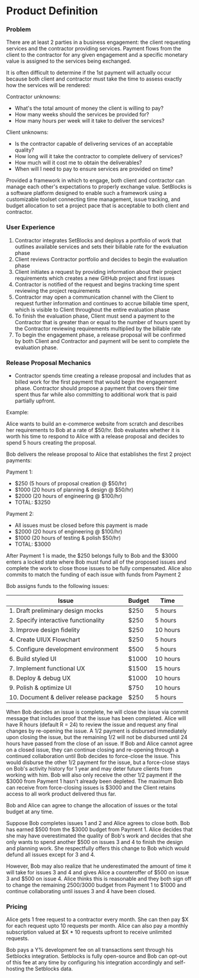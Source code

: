 # Product Definition

### Problem

There are at least 2 parties in a business engagement: the client requesting services and the contractor providing services. Payment flows from the client to the contractor for any given engagement and a specific monetary value is assigned to the services being exchanged.

It is often difficult to determine if the 1st payment will actually occur because both client and contractor must take the time to assess exactly how the services will be rendered:

Contractor unknowns:
- What's the total amount of money the client is willing to pay?
- How many weeks should the services be provided for?
- How many hours per week will it take to deliver the services?

Client unknowns:
- Is the contractor capable of delivering services of an acceptable quality?
- How long will it take the contractor to complete delivery of services?
- How much will it cost me to obtain the deliverables?
- When will I need to pay to ensure services are provided on time?

Provided a framework in which to engage, both client and contractor can manage each other's expectations to properly exchange value. SetBlocks is a software platform designed to enable such a framework using a customizable toolset connecting time management, issue tracking, and budget allocation to set a project pace that is acceptable to both client and contractor.

### User Experience

1. Contractor integrates SetBlocks and deploys a portfolio of work that outlines available services and sets their billable rate for the evaluation phase
2. Client reviews Contractor portfolio and decides to begin the evaluation phase
3. Client initiates a request by providing information about their project requirements which creates a new GitHub project and first issues
4. Contractor is notified of the request and begins tracking time spent reviewing the project requirements
5. Contractor may open a communication channel with the Client to request further information and continues to accrue billable time spent, which is visible to Client throughout the entire evaluation phase
6. To finish the evaluation phase, Client must send a payment to the Contractor that is greater than or equal to the number of hours spent by the Contractor reviewing requirements multiplied by the billable rate
7. To begin the engagement phase, a release proposal will be confirmed by both Client and Contractor and payment will be sent to complete the evaluation phase.

### Release Proposal Mechanics

- Contractor spends time creating a release proposal and includes that as billed work for the first payment that would begin the engagement phase. Contractor should propose a payment that covers their time spent thus far while also committing to additional work that is paid partially upfront.

Example:

Alice wants to build an e-commerce website from scratch and describes her requirements to Bob at a rate of $50/hr. Bob evaluates whether it is worth his time to respond to Alice with a release proposal and decides to spend 5 hours creating the proposal.

Bob delivers the release proposal to Alice that establishes the first 2 project payments:

Payment 1:
- $250 (5 hours of proposal creation @ $50/hr)
- $1000 (20 hours of planning & design @ $50/hr)
- $2000 (20 hours of engineering @ $100/hr)
- TOTAL: $3250

Payment 2: 
- All issues must be closed before this payment is made
- $2000 (20 hours of engineering @ $100/hr)
- $1000 (20 hours of testing & polish $50/hr)
- TOTAL: $3000

After Payment 1 is made, the $250 belongs fully to Bob and the $3000 enters a locked state where Bob must fund all of the proposed issues and complete the work to close those issues to be fully compensated. Alice also commits to match the funding of each issue with funds from Payment 2

Bob assigns funds to the following issues:

| Issue                                 | Budget | Time |
| ------------------------------------- | ------ | ---- |
| 1. Draft preliminary design mocks        | $250  | 5 hours |
| 2. Specify interactive functionality     | $250  | 5 hours |
| 3. Improve design fidelity               | $250  | 10 hours |
| 4. Create UIUX Flowchart                 | $250  | 5 hours |
| 5. Configure development environment     | $500  | 5 hours |
| 6. Build styled UI                       | $1000 | 10 hours |
| 7. Implement functional UX               | $1500 | 15 hours |
| 8. Deploy & debug UX                     | $1000 | 10 hours |
| 9. Polish & optimize UI                  | $750  | 10 hours |
| 10. Document & deliver release package    | $250  | 5 hours |

When Bob decides an issue is complete, he will close the issue via commit message that includes proof that the issue has been completed. Alice will have R hours (default R = 24) to review the issue and request any final changes by re-opening the issue. A 1/2 payment is disbursed immediately upon closing the issue, but the remaining 1/2 will not be disbursed until 24 hours have passed from the close of an issue. If Bob and Alice cannot agree on a closed issue, they can continue closing and re-opening through a continued collaboration until Bob decides to force-close the issue. This would disburse the other 1/2 payment for the issue, but a force-close stays on Bob's activity history for 1 year and may deter future clients from working with him. Bob will also only receive the other 1/2 payment if the $3000 from Payment 1 hasn't already been depleted. The maximum Bob can receive from force-closing issues is $3000 and the Client retains access to all work product delivered thus far.

Bob and Alice can agree to change the allocation of issues or the total budget at any time.

Suppose Bob completes issues 1 and 2 and Alice agrees to close both. Bob has earned $500 from the $3000 budget from Payment 1. Alice decides that she may have overestimated the quality of Bob's work and decides that she only wants to spend another $500 on issues 3 and 4 to finish the design and planning work. She respectfully offers this change to Bob which would defund all issues except for 3 and 4.

However, Bob may also realize that he underestimated the amount of time it will take for issues 3 and 4 and gives Alice a counteroffer of $500 on issue 3 and $500 on issue 4. Alice thinks this is reasonable and they both sign off to change the remaining $2500/$3000 budget from Payment 1 to $1000 and continue collaborating until issues 3 and 4 have been closed.

### Pricing

Alice gets 1 free request to a contractor every month. She can then pay $X for each request upto 10 requests per month. Alice can also pay a monthly subscription valued at $X * 10 requests upfront to receive unlimited requests.

Bob pays a Y% development fee on all transactions sent through his Setblocks integration. Setblocks is fully open-source and Bob can opt-out of this fee at any time by configuring his integration accordingly and self-hosting the Setblocks data.













